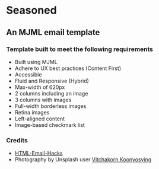 # Seasoned

## An MJML email template

### Template built to meet the following requirements

- Built using MJML
- Adhere to UX best practices (Content First)
- Accessible
- Fluid and Responsive (Hybrid)
- Max-width of 620px
- 2 columns including an image
- 3 columns with images
- Full-width borderless images
- Retina images
- Left-aligned content
- Image-based checkmark list

### Credits

- [HTML-Email-Hacks](https://github.com/FunWithEmail/HTML-Email-Hacks)
- Photography by Unsplash user [Vitchakorn Koonyosying](https://unsplash.com/@mggbox)
